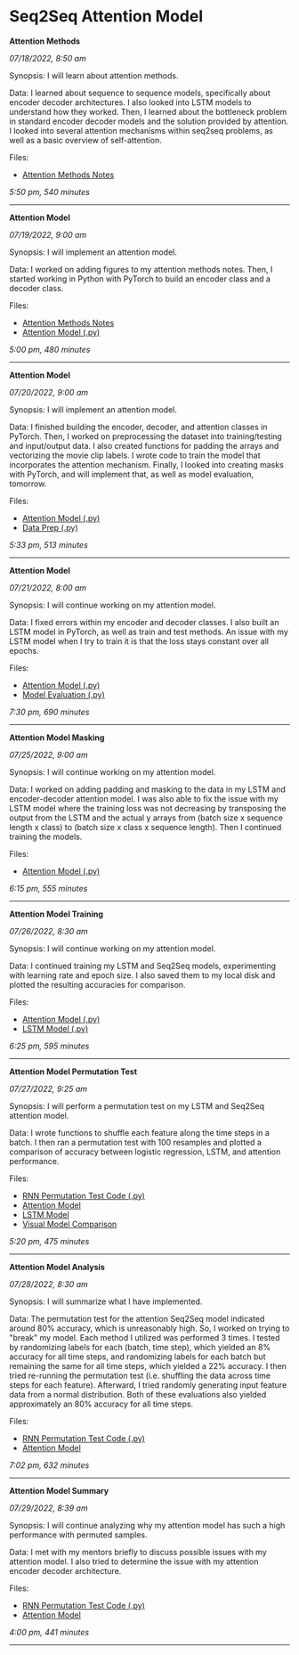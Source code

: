 # Seq2Seq Attention Model

**Attention Methods**

*07/18/2022, 8:50 am*


Synopsis: I will learn about attention methods.

Data: I learned about sequence to sequence models, specifically about encoder decoder architectures. I also looked into LSTM models to understand how they worked. Then, I learned about the bottleneck problem in standard encoder decoder models and the solution provided by attention. I looked into several attention mechanisms within seq2seq problems, as well as a basic overview of self-attention.

Files:
* [Attention Methods Notes](./hcp_data/attention_methods.md)

*5:50 pm, 540 minutes*

---

**Attention Model**

*07/19/2022, 9:00 am*


Synopsis: I will implement an attention model.

Data: I worked on adding figures to my attention methods notes. Then, I started working in Python with PyTorch to build an encoder class and a decoder class.

Files:
* [Attention Methods Notes](./hcp_data/attention_methods.md)
* [Attention Model (.py)](./hcp_data/attention.py)

*5:00 pm, 480 minutes*

---

**Attention Model**

*07/20/2022, 9:00 am*


Synopsis: I will implement an attention model.

Data: I finished building the encoder, decoder, and attention classes in PyTorch. Then, I worked on preprocessing the dataset into training/testing and input/output data. I also created functions for padding the arrays and vectorizing the movie clip labels. I wrote code to train the model that incorporates the attention mechanism. Finally, I looked into creating masks with PyTorch, and will implement that, as well as model evaluation, tomorrow.

Files:
* [Attention Model (.py)](./hcp_data/attention.py)
* [Data Prep (.py)](./hcp_data/lstm_data_prep.py)

*5:33 pm, 513 minutes*

---

**Attention Model**

*07/21/2022, 8:00 am*


Synopsis: I will continue working on my attention model.

Data: I fixed errors within my encoder and decoder classes. I also built an LSTM  model in PyTorch, as well as train and test methods. An issue with my LSTM model when I try to train it is that the loss stays constant over all epochs.

Files:
* [Attention Model (.py)](./hcp_data/attention.py)
* [Model Evaluation (.py)](./hcp_data/eval_model.py)

*7:30 pm, 690 minutes*

---

**Attention Model Masking**

*07/25/2022, 9:00 am*


Synopsis: I will continue working on my attention model.

Data: I worked on adding padding and masking to the data in my LSTM and encoder-decoder attention model. I was also able to fix the issue with my LSTM model where the training loss was not decreasing by transposing the output from the LSTM and the actual y arrays from (batch size x sequence length x class) to (batch size x class x sequence length). Then I continued training the models.

Files:
* [Attention Model (.py)](./hcp_data/attention.py)

*6:15 pm, 555 minutes*

---

**Attention Model Training**

*07/26/2022, 8:30 am*


Synopsis: I will continue working on my attention model.

Data: I continued training my LSTM and Seq2Seq models, experimenting with learning rate and epoch size. I also saved them to my local disk and plotted the resulting accuracies for comparison.

Files:
* [Attention Model (.py)](.hcp_data/attention.py)
* [LSTM Model (.py)](.hcp_data/lstm.py)

*6:25 pm, 595 minutes*

---

**Attention Model Permutation Test**

*07/27/2022, 9:25 am*


Synopsis: I will perform a permutation test on my LSTM and Seq2Seq attention model.

Data: I wrote functions to shuffle each feature along the time steps in a batch. I then ran a permutation test with 100 resamples and plotted a comparison of accuracy between logistic regression, LSTM, and attention performance.

Files:
* [RNN Permutation Test Code (.py)](./hcp_data/rnn_perm_test.py)
* [Attention Model](./hcp_data/attention-book.ipynb)
* [LSTM Model](./hcp_data/lstm-book.ipynb)
* [Visual Model Comparison](./hcp_data/hcp_plot.ipynb)

*5:20 pm, 475 minutes*

---

**Attention Model Analysis**

*07/28/2022, 8:30 am*


Synopsis: I will summarize what I have implemented.

Data: The permutation test for the attention Seq2Seq model indicated around 80% accuracy, which is unreasonably high. So, I worked on trying to "break" my model. Each method I utilized was performed 3 times. I tested by randomizing labels for each (batch, time step), which yielded an 8% accuracy for all time steps, and randomizing labels for each batch but remaining the same for all time steps, which yielded a 22% accuracy. I then tried re-running the permutation test (i.e. shuffling the data across time steps for each feature). Afterward, I tried randomly generating input feature data from a normal distribution. Both of these evaluations also yielded approximately an 80% accuracy for all time steps.

Files:
* [RNN Permutation Test Code (.py)](./hcp_data/rnn_perm_test.py)
* [Attention Model](./hcp_data/attention-book.ipynb)

*7:02 pm, 632 minutes*

---

**Attention Model Summary**

*07/29/2022, 8:39 am*


Synopsis: I will continue analyzing why my attention model has such a high performance with permuted samples.

Data: I met with my mentors briefly to discuss possible issues with my attention model. I also tried to determine the issue with my attention encoder decoder architecture.

Files:
* [RNN Permutation Test Code (.py)](./hcp_data/rnn_perm_test.py)
* [Attention Model](./hcp_data/attention-book.ipynb)

*4:00 pm, 441 minutes*

---